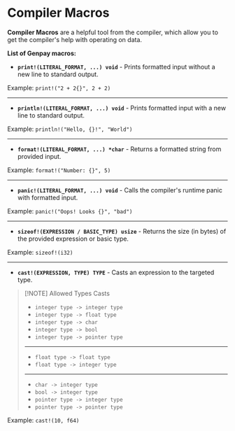 # Compiler Macros
**Compiler Macros** are a helpful tool from the compiler, which allow you to get the compiler's help with operating on data.

**List of Genpay macros:**
- **`print!(LITERAL_FORMAT, ...) void`** - Prints formatted input without a new line to standard output.

Example: `print!("2 + 2{}", 2 + 2)`

----
- **`println!(LITERAL_FORMAT, ...) void`** - Prints formatted input with a new line to standard output.

Example: `println!("Hello, {}!", "World")`

----
- **`format!(LITERAL_FORMAT, ...) *char`** - Returns a formatted string from provided input.

Example: `format!("Number: {}", 5)`

----
- **`panic!(LITERAL_FORMAT, ...) void`** - Calls the compiler's runtime panic with formatted input.

Example: `panic!("Oops! Looks {}", "bad")`

----
- **`sizeof!(EXPRESSION / BASIC_TYPE) usize`** - Returns the size (in bytes) of the provided expression or basic type.

Example: `sizeof!(i32)`

----
- **`cast!(EXPRESSION, TYPE) TYPE`** - Casts an expression to the targeted type.

> [!NOTE] Allowed Types Casts
> - `integer type -> integer type`
> - `integer type -> float type`
> - `integer type -> char`
> - `integer type -> bool`
> - `integer type -> pointer type`
> ----
> - `float type -> float type`
> - `float type -> integer type`
> ----
> - `char -> integer type`
> - `bool -> integer type`
> - `pointer type -> integer type`
> - `pointer type -> pointer type`

Example: `cast!(10, f64)`

